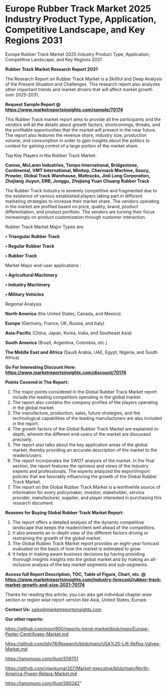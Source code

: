 # Europe Rubber Track Market 2025 Industry Product Type, Application, Competitive Landscape, and Key Regions 2031
Europe Rubber Track Market 2025 Industry Product Type, Application, Competitive Landscape, and Key Regions 2031

<strong>Rubber Track Market Research Report 2031</strong>

The Research Report on Rubber Track Market is a Skillful and Deep Analysis of the Present Situation and Challenges. This research report also analyzes other important trends and market drivers that will affect market growth over 2025-2031.

<strong>Request Sample Report @ <a href=https://www.marketreportsinsights.com/sample/70174>https://www.marketreportsinsights.com/sample/70174</a></strong>

This Rubber Track market report aims to provide all the participants and the vendors will all the details about growth factors, shortcomings, threats, and the profitable opportunities that the market will present in the near future. The report also features the revenue share, industry size, production volume, and consumption in order to gain insights about the politics to contest for gaining control of a large portion of the market share.

Top Key Players in the Rubber Track Market:

<strong>Camso, McLaren Industries, Tempo International, Bridgestone, Continental, VMT International, Minitop, Chermack Machine, Soucy, Prowler, Global Track Warehouse, Mattracks, Jinli Long Corporation, Zhejiang Jiuyun, DRB, Jonggu, Zhejiang Yuan Chuang Rubber Track</strong>

The Rubber Track Industry is severely competitive and fragmented due to the existence of various established players taking part in different marketing strategies to increase their market share. The vendors operating in the market are profiled based on price, quality, brand, product differentiation, and product portfolio. The vendors are turning their focus increasingly on product customization through customer interaction.

Rubber Track Market Major Types are:

<strong>• Triangular Rubber Track

• Regular Rubber Track

• Rubber Track</strong>

Market Major end-user applications :

<strong>• Agricultural Machinery

• Industry Machinery

• Military Vehicles</strong>

Regional Analysis

</u><strong><b>North America</b></strong> (the United States, Canada, and Mexico)

<strong><b>Europe </b></strong>(Germany, France, UK, Russia, and Italy)

<strong><b>Asia-Pacific</b></strong> (China, Japan, Korea, India, and Southeast Asia)

<strong><b>South America</b></strong> (Brazil, Argentina, Colombia, etc.)

<strong><b>The Middle East and Africa</b></strong> (Saudi Arabia, UAE, Egypt, Nigeria, and South Africa)

<strong>Go For Interesting Discount Here: <a href=https://www.marketreportsinsights.com/discount/70174>https://www.marketreportsinsights.com/discount/70174</a></strong>

<strong>Points Covered in The Report:</strong>
<ol>
  <li>The major points considered in the Global Rubber Track Market report include the leading competitors operating in the global market.</li>
  <li>The report also contains the company profiles of the players operating in the global market.</li>
  <li>The manufacture, production, sales, future strategies, and the technological capabilities of the leading manufacturers are also included in the report.</li>
  <li>The growth factors of the Global Rubber Track Market are explained in-depth, wherein the different end-users of the market are discussed precisely.</li>
  <li>The report also talks about the key application areas of the global market, thereby providing an accurate description of the market to the readers/users.</li>
  <li>The report incorporates the SWOT analysis of the market. In the final section, the report features the opinions and views of the industry experts and professionals. The experts analyzed the export/import policies that are favorably influencing the growth of the Global Rubber Track Market.</li>
  <li>The report on the Global Rubber Track Market is a worthwhile source of information for every policymaker, investor, stakeholder, service provider, manufacturer, supplier, and player interested in purchasing this research document.</li>
</ol>
<strong>Reasons for Buying Global Rubber Track Market Report:</strong>

<ol>
  <li>The report offers a detailed analysis of the dynamic competitive landscape that keeps the reader/client well ahead of the competitors.</li>
  <li>It also presents an in-depth view of the different factors driving or restraining the growth of the global market.</li>
  <li>The Global Rubber Track Market report provides an eight-year forecast evaluated on the basis of how the market is estimated to grow.</li>
  <li>It helps in making aware business decisions by having providing thorough insights insights into the global market and by making an all-inclusive analysis of the key market segments and sub-segments.</li>
</ol>
<strong>Access full Report Description, TOC, Table of Figure, Chart, etc. @ <a href=https://www.marketreportsinsights.com/industry-forecast/rubber-track-market-growth-and-size-2021-70174>https://www.marketreportsinsights.com/industry-forecast/rubber-track-market-growth-and-size-2021-70174</a></strong>


Thanks for reading this article; you can also get individual chapter wise section or region wise report version like Asia, United States, Europe.

<strong>Contact Us:</strong>
sales@marketreportsinsights.com

<strong>Our other reports:</strong>

<a href=https://github.com/noori900/reports-trend-market/blob/main/Europe-Peeler-Centrifuges-Market.md>https://github.com/noori900/reports-trend-market/blob/main/Europe-Peeler-Centrifuges-Market.md</a>

<a href=https://github.com/Ishi78/Research/blob/main/USA%20-Lift-Reflux-Valves-Market.md>https://github.com/Ishi78/Research/blob/main/USA%20-Lift-Reflux-Valves-Market.md</a>

<a href=https://tanomuno.com/illust/559751>https://tanomuno.com/illust/559751</a>

<a href=https://github.com/vijaykumar207/Market-executive/blob/main/North-America-Power-Relays-Market.md>https://github.com/vijaykumar207/Market-executive/blob/main/North-America-Power-Relays-Market.md</a>

<a href=https://tanomuno.com/illust/560242>https://tanomuno.com/illust/560242</a>"

